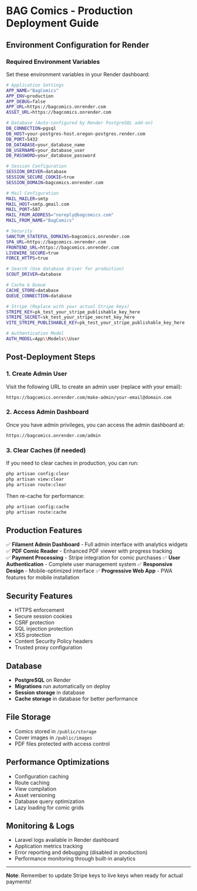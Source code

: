 # BAG Comics - Production Deployment Guide

## Environment Configuration for Render

### Required Environment Variables

Set these environment variables in your Render dashboard:

```bash
# Application Settings
APP_NAME="BagComics"
APP_ENV=production
APP_DEBUG=false
APP_URL=https://bagcomics.onrender.com
ASSET_URL=https://bagcomics.onrender.com

# Database (Auto-configured by Render PostgreSQL add-on)
DB_CONNECTION=pgsql
DB_HOST=your-postgres-host.oregon-postgres.render.com
DB_PORT=5432
DB_DATABASE=your_database_name
DB_USERNAME=your_database_user
DB_PASSWORD=your_database_password

# Session Configuration
SESSION_DRIVER=database
SESSION_SECURE_COOKIE=true
SESSION_DOMAIN=bagcomics.onrender.com

# Mail Configuration
MAIL_MAILER=smtp
MAIL_HOST=smtp.gmail.com
MAIL_PORT=587
MAIL_FROM_ADDRESS="noreply@bagcomics.com"
MAIL_FROM_NAME="BagComics"

# Security
SANCTUM_STATEFUL_DOMAINS=bagcomics.onrender.com
SPA_URL=https://bagcomics.onrender.com
FRONTEND_URL=https://bagcomics.onrender.com
LIVEWIRE_SECURE=true
FORCE_HTTPS=true

# Search (Use database driver for production)
SCOUT_DRIVER=database

# Cache & Queue
CACHE_STORE=database
QUEUE_CONNECTION=database

# Stripe (Replace with your actual Stripe keys)
STRIPE_KEY=pk_test_your_stripe_publishable_key_here
STRIPE_SECRET=sk_test_your_stripe_secret_key_here
VITE_STRIPE_PUBLISHABLE_KEY=pk_test_your_stripe_publishable_key_here

# Authentication Model
AUTH_MODEL=App\\Models\\User
```

## Post-Deployment Steps

### 1. Create Admin User

Visit the following URL to create an admin user (replace with your email):
```
https://bagcomics.onrender.com/make-admin/your-email@domain.com
```

### 2. Access Admin Dashboard

Once you have admin privileges, you can access the admin dashboard at:
```
https://bagcomics.onrender.com/admin
```

### 3. Clear Caches (if needed)

If you need to clear caches in production, you can run:
```bash
php artisan config:clear
php artisan view:clear
php artisan route:clear
```

Then re-cache for performance:
```bash
php artisan config:cache
php artisan route:cache
```

## Production Features

✅ **Filament Admin Dashboard** - Full admin interface with analytics widgets
✅ **PDF Comic Reader** - Enhanced PDF viewer with progress tracking  
✅ **Payment Processing** - Stripe integration for comic purchases
✅ **User Authentication** - Complete user management system
✅ **Responsive Design** - Mobile-optimized interface
✅ **Progressive Web App** - PWA features for mobile installation

## Security Features

- HTTPS enforcement
- Secure session cookies
- CSRF protection
- SQL injection protection
- XSS protection
- Content Security Policy headers
- Trusted proxy configuration

## Database

- **PostgreSQL** on Render
- **Migrations** run automatically on deploy
- **Session storage** in database
- **Cache storage** in database for better performance

## File Storage

- Comics stored in `/public/storage`
- Cover images in `/public/images`
- PDF files protected with access control

## Performance Optimizations

- Configuration caching
- Route caching
- View compilation
- Asset versioning
- Database query optimization
- Lazy loading for comic grids

## Monitoring & Logs

- Laravel logs available in Render dashboard
- Application metrics tracking
- Error reporting and debugging (disabled in production)
- Performance monitoring through built-in analytics

---

**Note**: Remember to update Stripe keys to live keys when ready for actual payments!